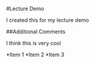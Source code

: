 #Lecture Demo

I created this for my lecture demo

##Additional Comments

I think this is very cool 

*Item 1
*Item 2
*Item 3
